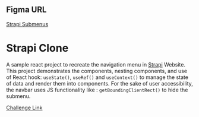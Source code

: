 ## Figma URL

[Strapi Submenus](https://www.figma.com/file/rXeU2gYTyKL2FrYmUNgv4r/Strapi-Submenus?node-id=0%3A1&t=Nx5H36ryj9ArZCI6-1)

# Strapi Clone

A sample react project to recreate the navigation menu in [Strapi](https://strapi.io/) Website. This project demonstrates the components, nesting components, and use of React hook: `useState()`, `useRef()` and `useContext()` to manage the state of data and render them into components. For the sake of user accessibility, the navbar uses JS functionality like : `getBoundingClientRect()` to hide the submenu.

[Challenge Link](https://github.com/john-smilga/react-course-v3/tree/main/04-fundamental-projects/13-strapi-submenus/starter)
